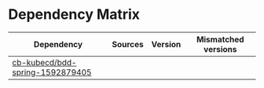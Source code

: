 # Dependency Matrix

Dependency | Sources | Version | Mismatched versions
---------- | ------- | ------- | -------------------
[cb-kubecd/bdd-spring-1592879405](https://github.com/cb-kubecd/bdd-spring-1592879405.git) |  | []() | 
